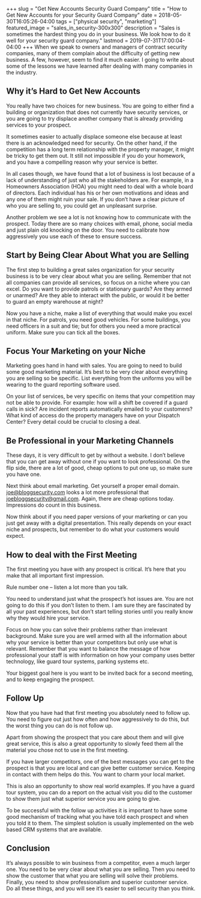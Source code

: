 +++
slug = "Get New Accounts Security Guard Company"
title =  "How to Get New Accounts for your Security Guard Company"
date = 2018-05-30T16:05:26-04:00
tags = ["physical security", "marketing"]
featured_image = "sales_in_security-300x300"
description = "Sales is sometimes the hardest thing you do in your business.  We look how to do it well for your security guard company."
lastmod = 2019-07-31T17:00:04-04:00
+++
When we speak to owners and managers of contract security companies, many of them complain about the difficulty of getting new business.  A few, however, seem to find it much easier. I going to write about some of the lessons we have learned after dealing with many companies in the industry.

## Why it’s Hard to Get New Accounts

You really have two choices for new business.  You are going to either find a building or organization that does not currently have security services, or you are going to try displace another company that is already providing services to your prospect.  

It sometimes easier to actually displace someone else because at least there is an acknowledged need for security.  On the other hand, if the competition has a long term relationship with the property manager, it might be tricky to get them out.  It still not impossible if you do your homework, and you have a compelling reason why your service is better.



In all cases though, we have found that a lot of business is lost because of a lack of understanding of just who all the stakeholders are.  For example, in a Homeowners Association (HOA) you might need to deal with a whole board of directors. Each individual has his or her own motivations and ideas and any one of them might ruin your sale.  If you don’t have a clear picture of who you are selling to, you could get an unpleasant surprise.



Another problem we see a lot is not knowing how to communicate with the prospect.  Today there are so many choices with email, phone, social media and just plain old knocking on the door.  You need to calibrate how aggressively you use each of these to ensure success.

## Start by Being Clear About What you are Selling
The first step to building a great sales organization for your security business is to be very clear about what you are selling.  Remember that not all companies can provide all services, so focus on a niche where you can excel. Do you want to provide patrols or stationary guards?  Are they armed or unarmed? Are they able to interact with the public, or would it be better to guard an empty warehouse at night?



Now you have a niche, make a list of everything that would make you excel in that niche.  For patrols, you need good vehicles. For some buildings, you need officers in a suit and tie; but for others you need a more practical uniform.  Make sure you can tick all the boxes.

## Focus Your Marketing on your  Niche
Marketing goes hand in hand with sales.  You are going to need to build some good marketing material.  It’s best to be very clear about everything you are selling so be specific.  List everything from the uniforms you will be wearing to the guard reporting software used.



On your list of services, be very specific on items that your competition may not be able to provide.  For example: how will a shift be covered if a guard calls in sick? Are incident reports automatically emailed to your customers? What kind of access do the property managers have on your Dispatch Center? Every detail could be crucial to closing a deal.

## Be Professional in your Marketing Channels
These days, it is very difficult to get by without a website.  I don’t believe that you can get away without one if you want to look professional.  On the flip side, there are a lot of good, cheap options to put one up, so make sure you have one.


Next think about email marketing.  Get yourself a proper email domain.  joe@bloggsecurity.com looks a lot more professional that joebloggsecurity@gmail.com.  Again, there are cheap options today.  Impressions do count in this business.



Now think about if you need paper versions of your marketing or can you just get away with a digital presentation.  This really depends on your exact niche and prospects, but remember to do what your customers would expect.

## How to deal with the First Meeting
The first meeting you have with any prospect is critical.  It’s here that you make that all important first impression.   



Rule number one – listen a lot more than you talk.



You need to understand just what the prospect’s hot issues are.  You are not going to do this if you don’t listen to them. I am sure they are fascinated by all your past experiences, but don’t start telling stories until you really know why they would hire your service.



Focus on how you can solve their problems rather than irrelevant background.  Make sure you are well armed with all the information about why your service is better than your competitors but only use what is relevant.  Remember that you want to balance the message of how professional your staff is with information on how your company uses better technology, like guard tour systems, parking systems etc.



Your biggest goal here is you want to be invited back for a second meeting, and to keep engaging the prospect.

## Follow Up
Now that you have had that first meeting you absolutely need to follow up.  You need to figure out just how often and how aggressively to do this, but the worst thing you can do is not follow up.



Apart from showing the prospect that you care about them and will give great service, this is also a great opportunity to slowly feed them all the material you chose not to use in the first meeting.



If you have larger competitors, one of the best messages you can get to the prospect is that you are local and can give better customer service.  Keeping in contact with them helps do this. You want to charm your local market.



This is also an opportunity to show real world examples.  If you have a guard tour system, you can do a report on the actual visit you did to the customer to show them just what superior service you are going to give.



To be successful with the follow up activities it is important to have some good mechanism of tracking what you have told each prospect and when you told it to them.  The simplest solution is usually implemented on the web based CRM systems that are available.

## Conclusion
It’s always possible to win business from a competitor, even a much larger one.  You need to be very clear about what you are selling. Then you need to show the customer that what you are selling will solve their problems.  Finally, you need to show professionalism and superior customer service. Do all these things, and you will see it’s easier to sell security than you think.
